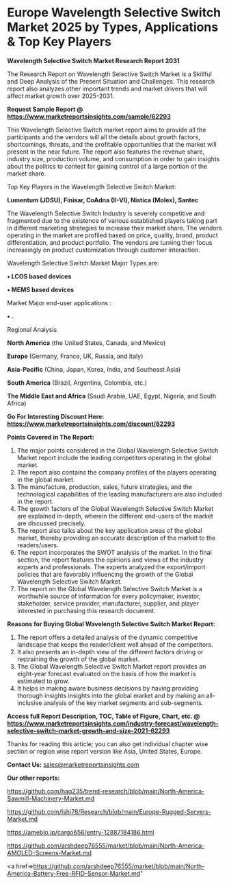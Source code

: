 # Europe Wavelength Selective Switch Market 2025 by Types, Applications & Top Key Players

<strong>Wavelength Selective Switch Market Research Report 2031</strong>

The Research Report on Wavelength Selective Switch Market is a Skillful and Deep Analysis of the Present Situation and Challenges. This research report also analyzes other important trends and market drivers that will affect market growth over 2025-2031.

<strong>Request Sample Report @ <a href=https://www.marketreportsinsights.com/sample/62293>https://www.marketreportsinsights.com/sample/62293</a></strong>

This Wavelength Selective Switch market report aims to provide all the participants and the vendors will all the details about growth factors, shortcomings, threats, and the profitable opportunities that the market will present in the near future. The report also features the revenue share, industry size, production volume, and consumption in order to gain insights about the politics to contest for gaining control of a large portion of the market share.

Top Key Players in the Wavelength Selective Switch Market:

<strong>Lumentum (JDSU), Finisar, CoAdna (II-VI), Nistica (Molex), Santec</strong>

The Wavelength Selective Switch Industry is severely competitive and fragmented due to the existence of various established players taking part in different marketing strategies to increase their market share. The vendors operating in the market are profiled based on price, quality, brand, product differentiation, and product portfolio. The vendors are turning their focus increasingly on product customization through customer interaction.

Wavelength Selective Switch Market Major Types are:

<strong>• LCOS based devices

• MEMS based devices</strong>

Market Major end-user applications :

<strong>• .</strong>

Regional Analysis

</u><strong><b>North America</b></strong> (the United States, Canada, and Mexico)

<strong><b>Europe </b></strong>(Germany, France, UK, Russia, and Italy)

<strong><b>Asia-Pacific</b></strong> (China, Japan, Korea, India, and Southeast Asia)

<strong><b>South America</b></strong> (Brazil, Argentina, Colombia, etc.)

<strong><b>The Middle East and Africa</b></strong> (Saudi Arabia, UAE, Egypt, Nigeria, and South Africa)

<strong>Go For Interesting Discount Here: <a href=https://www.marketreportsinsights.com/discount/62293>https://www.marketreportsinsights.com/discount/62293</a></strong>

<strong>Points Covered in The Report:</strong>
<ol>
  <li>The major points considered in the Global Wavelength Selective Switch Market report include the leading competitors operating in the global market.</li>
  <li>The report also contains the company profiles of the players operating in the global market.</li>
  <li>The manufacture, production, sales, future strategies, and the technological capabilities of the leading manufacturers are also included in the report.</li>
  <li>The growth factors of the Global Wavelength Selective Switch Market are explained in-depth, wherein the different end-users of the market are discussed precisely.</li>
  <li>The report also talks about the key application areas of the global market, thereby providing an accurate description of the market to the readers/users.</li>
  <li>The report incorporates the SWOT analysis of the market. In the final section, the report features the opinions and views of the industry experts and professionals. The experts analyzed the export/import policies that are favorably influencing the growth of the Global Wavelength Selective Switch Market.</li>
  <li>The report on the Global Wavelength Selective Switch Market is a worthwhile source of information for every policymaker, investor, stakeholder, service provider, manufacturer, supplier, and player interested in purchasing this research document.</li>
</ol>
<strong>Reasons for Buying Global Wavelength Selective Switch Market Report:</strong>

<ol>
  <li>The report offers a detailed analysis of the dynamic competitive landscape that keeps the reader/client well ahead of the competitors.</li>
  <li>It also presents an in-depth view of the different factors driving or restraining the growth of the global market.</li>
  <li>The Global Wavelength Selective Switch Market report provides an eight-year forecast evaluated on the basis of how the market is estimated to grow.</li>
  <li>It helps in making aware business decisions by having providing thorough insights insights into the global market and by making an all-inclusive analysis of the key market segments and sub-segments.</li>
</ol>
<strong>Access full Report Description, TOC, Table of Figure, Chart, etc. @ <a href=https://www.marketreportsinsights.com/industry-forecast/wavelength-selective-switch-market-growth-and-size-2021-62293>https://www.marketreportsinsights.com/industry-forecast/wavelength-selective-switch-market-growth-and-size-2021-62293</a></strong>


Thanks for reading this article; you can also get individual chapter wise section or region wise report version like Asia, United States, Europe.

<strong>Contact Us:</strong>
sales@marketreportsinsights.com

<strong>Our other reports:</strong>

<a href=https://github.com/haq235/trend-research/blob/main/North-America-Sawmill-Machinery-Market.md>https://github.com/haq235/trend-research/blob/main/North-America-Sawmill-Machinery-Market.md</a>

<a href=https://github.com/Ishi78/Research/blob/main/Europe-Rugged-Servers-Market.md>https://github.com/Ishi78/Research/blob/main/Europe-Rugged-Servers-Market.md</a>

<a href=https://ameblo.jp/cargo656/entry-12887184186.html>https://ameblo.jp/cargo656/entry-12887184186.html</a>

<a href=https://github.com/arshdeep76555/market/blob/main/North-America-AMOLED-Screens-Market.md>https://github.com/arshdeep76555/market/blob/main/North-America-AMOLED-Screens-Market.md</a>

<a href=>https://github.com/arshdeep76555/market/blob/main/North-America-Battery-Free-RFID-Sensor-Market.md</a>"
